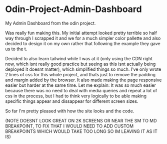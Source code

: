 # Odin-Project-Admin-Dashboard

My Admin Dashboard from the odin project.

Was really fun making this. My initial attempt looked pretty terrible so half way through I scrapped it and we for a much simpler color pallette and also decided to design it on my own rather that following the example they gave us to the t.

Decided to also learn tailwind while I was at it (only using the CDN right now, which isnt really good practice but seeing as this isnt actually being deployed it doesnt matter), which simplified things so much. I've only wrote 2 lines of css for this whole project, and thats just to remove the padding and margin added by the browser. It also made making the page responsive easier but harder at the same time. Let me explain: It was so much easier because there was no need to deal with media queries and repeat a lot of css in the process, but I had to think very logically to be able making specific things appear and dissappear for different screen sizes.

So far I'm pretty pleased with how the site looks and the code.

(NOTE DOESNT LOOK GREAT ON 2K SCREENS OR NEAR THE SM TO MD BREAKPOINT, TO FIX THAT I WOULD NEED TO ADD CUSTOM BREAKPOINTS WHICH WOULD TAKE TOO LONG SO IM LEAVING IT AS IT IS)
